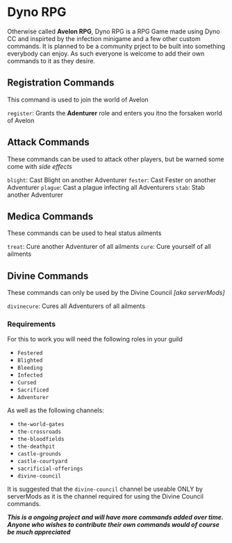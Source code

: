 # Dyno RPG
Otherwise called **Avelon RPG**, Dyno RPG is a RPG Game made using Dyno CC and inspirted by the infection minigame and a few other custom commands. It is planned to be a community prject to be built into something everybody can enjoy. As such everyone is welcome to add their own commands to it as they desire.


## Registration Commands
This command is used to join the world of Avelon

`register`: Grants the **Adenturer** role and enters you itno the forsaken world of Avelon

## Attack Commands
These commands can be used to attack other players, but be warned some come with *side effects*

`blight`: Cast Blight on another Adventurer
`fester`: Cast Fester on another Adventurer
`plague`: Cast a plague infecting all Adventurers
`stab`: Stab another Adventurer 

## Medica Commands
These commands can be used to heal status ailments

`treat`: Cure another Adventurer of all ailments
`cure`: Cure yourself of all ailments

## Divine Commands
These commands can only be used by the Divine Council *[aka serverMods]*

`divinecure`: Cures all Adventurers of all ailments


### Requirements
For this to work you will need the following roles in your guild

- `Festered`
- `Blighted`
- `Bleeding`
- `Infected`
- `Cursed`
- `Sacrificed`
- `Adventurer`

As well as the following channels:

- `the-world-gates`
- `the-crossroads`
- `the-bloodfields`
- `the-deathpit`
- `castle-grounds`
- `castle-courtyard`
- `sacrificial-offerings`
- `divine-council`

It is suggested that the `divine-council` channel be useable ONLY by serverMods as it is the channel required for using the Divine Council commands.


***This is a ongoing project and will have more commands added over time. Anyone who wishes to contribute their own commands would of course be much appreciated***

